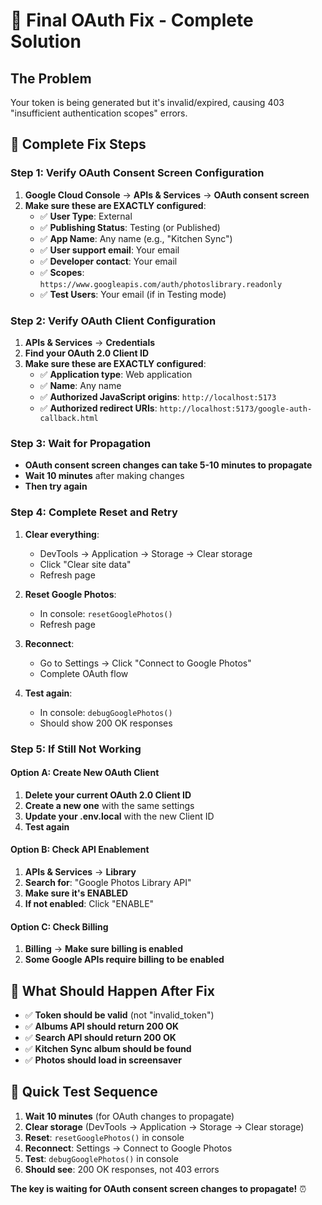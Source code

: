 # 🔧 Final OAuth Fix - Complete Solution

## The Problem
Your token is being generated but it's invalid/expired, causing 403 "insufficient authentication scopes" errors.

## 🚨 **Complete Fix Steps**

### **Step 1: Verify OAuth Consent Screen Configuration**
1. **Google Cloud Console** → **APIs & Services** → **OAuth consent screen**
2. **Make sure these are EXACTLY configured**:
   - ✅ **User Type**: External
   - ✅ **Publishing Status**: Testing (or Published)
   - ✅ **App Name**: Any name (e.g., "Kitchen Sync")
   - ✅ **User support email**: Your email
   - ✅ **Developer contact**: Your email
   - ✅ **Scopes**: `https://www.googleapis.com/auth/photoslibrary.readonly`
   - ✅ **Test Users**: Your email (if in Testing mode)

### **Step 2: Verify OAuth Client Configuration**
1. **APIs & Services** → **Credentials**
2. **Find your OAuth 2.0 Client ID**
3. **Make sure these are EXACTLY configured**:
   - ✅ **Application type**: Web application
   - ✅ **Name**: Any name
   - ✅ **Authorized JavaScript origins**: `http://localhost:5173`
   - ✅ **Authorized redirect URIs**: `http://localhost:5173/google-auth-callback.html`

### **Step 3: Wait for Propagation**
- **OAuth consent screen changes can take 5-10 minutes to propagate**
- **Wait 10 minutes** after making changes
- **Then try again**

### **Step 4: Complete Reset and Retry**
1. **Clear everything**:
   - DevTools → Application → Storage → Clear storage
   - Click "Clear site data"
   - Refresh page

2. **Reset Google Photos**:
   - In console: `resetGooglePhotos()`
   - Refresh page

3. **Reconnect**:
   - Go to Settings → Click "Connect to Google Photos"
   - Complete OAuth flow

4. **Test again**:
   - In console: `debugGooglePhotos()`
   - Should show 200 OK responses

### **Step 5: If Still Not Working**

#### **Option A: Create New OAuth Client**
1. **Delete your current OAuth 2.0 Client ID**
2. **Create a new one** with the same settings
3. **Update your .env.local** with the new Client ID
4. **Test again**

#### **Option B: Check API Enablement**
1. **APIs & Services** → **Library**
2. **Search for**: "Google Photos Library API"
3. **Make sure it's ENABLED**
4. **If not enabled**: Click "ENABLE"

#### **Option C: Check Billing**
1. **Billing** → **Make sure billing is enabled**
2. **Some Google APIs require billing to be enabled**

## 🎯 **What Should Happen After Fix**

- ✅ **Token should be valid** (not "invalid_token")
- ✅ **Albums API should return 200 OK**
- ✅ **Search API should return 200 OK**
- ✅ **Kitchen Sync album should be found**
- ✅ **Photos should load in screensaver**

## 🚀 **Quick Test Sequence**

1. **Wait 10 minutes** (for OAuth changes to propagate)
2. **Clear storage** (DevTools → Application → Storage → Clear storage)
3. **Reset**: `resetGooglePhotos()` in console
4. **Reconnect**: Settings → Connect to Google Photos
5. **Test**: `debugGooglePhotos()` in console
6. **Should see**: 200 OK responses, not 403 errors

**The key is waiting for OAuth consent screen changes to propagate!** ⏰
